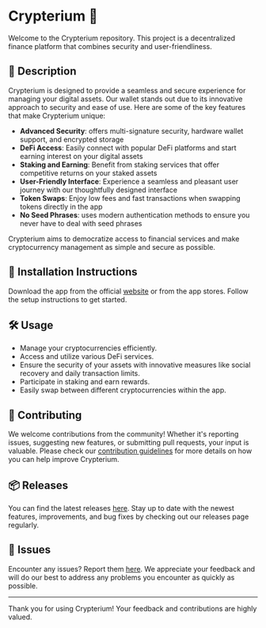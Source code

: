 
# Crypterium 🚀

Welcome to the Crypterium repository. This project is a decentralized finance platform that combines security and user-friendliness.

## 📜 Description

Crypterium is designed to provide a seamless and secure experience for managing your digital assets. Our wallet stands out due to its innovative approach to security and ease of use. Here are some of the key features that make Crypterium unique:

- **Advanced Security**: offers multi-signature security, hardware wallet support, and encrypted storage
- **DeFi Access**: Easily connect with popular DeFi platforms and start earning interest on your digital assets
- **Staking and Earning**: Benefit from staking services that offer competitive returns on your staked assets
- **User-Friendly Interface**: Experience a seamless and pleasant user journey with our thoughtfully designed interface
- **Token Swaps**: Enjoy low fees and fast transactions when swapping tokens directly in the app
- **No Seed Phrases**: uses modern authentication methods to ensure you never have to deal with seed phrases

Crypterium aims to democratize access to financial services and make cryptocurrency management as simple and secure as possible.

## 🚀 Installation Instructions

Download the app from the official [website](https://www.example.com) or from the app stores. Follow the setup instructions to get started.

## 🛠️ Usage

- Manage your cryptocurrencies efficiently.
- Access and utilize various DeFi services.
- Ensure the security of your assets with innovative measures like social recovery and daily transaction limits.
- Participate in staking and earn rewards.
- Easily swap between different cryptocurrencies within the app.

## 🤝 Contributing

We welcome contributions from the community! Whether it's reporting issues, suggesting new features, or submitting pull requests, your input is valuable. Please check our [contribution guidelines](../../contributing) for more details on how you can help improve Crypterium.

## 📦 Releases

You can find the latest releases [here](../../releases). Stay up to date with the newest features, improvements, and bug fixes by checking out our releases page regularly.

## 🐛 Issues

Encounter any issues? Report them [here](../../issues). We appreciate your feedback and will do our best to address any problems you encounter as quickly as possible.

---

Thank you for using Crypterium! Your feedback and contributions are highly valued.

